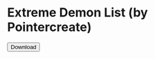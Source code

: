 # Extreme Demon List (by Pointercreate)
<a href="https://raw.githubusercontent.com/zBotMacros/zbotmacros.github.io/main/files/EXTREME_DEMON_MEGA_PACK.zip"><button>Download</button></a>
